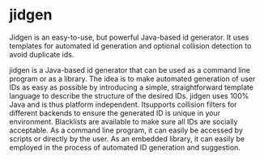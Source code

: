 jidgen
======

Jidgen is an easy-to-use, but powerful Java-based id generator. 
It uses templates for automated id generation and optional collision detection to avoid duplicate ids.

jidgen is a Java-based id generator that can be
used as a command line program or as a library.
The idea is to make automated generation of user
IDs as easy as possible by introducing a simple,
straightforward template language to describe the
structure of the desired IDs. jidgen uses 100%
Java and is thus platform independent. Itsupports
collision filters for different backends to ensure
the generated ID is unique in your environment.
Blacklists are available to make sure all IDs are
socially acceptable. As a command line program, it
can easily be accessed by scripts or directly by
the user. As an embedded library, it can easily be
employed in the process of automated ID generation
and suggestion.

